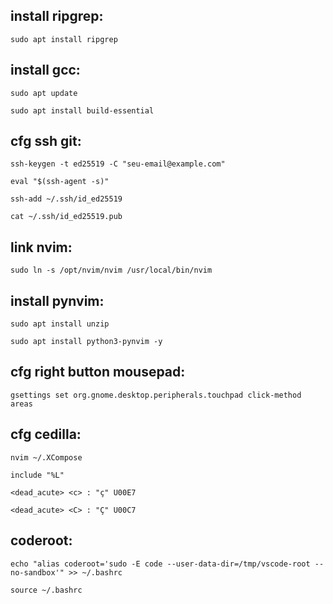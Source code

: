 ## install ripgrep:

```
sudo apt install ripgrep
```

## install gcc:

```
sudo apt update

sudo apt install build-essential
```

## cfg ssh git:

```
ssh-keygen -t ed25519 -C "seu-email@example.com"

eval "$(ssh-agent -s)"

ssh-add ~/.ssh/id_ed25519

cat ~/.ssh/id_ed25519.pub
```

## link nvim:

```
sudo ln -s /opt/nvim/nvim /usr/local/bin/nvim
```

## install pynvim:

```
sudo apt install unzip

sudo apt install python3-pynvim -y
```

## cfg right button mousepad:

```
gsettings set org.gnome.desktop.peripherals.touchpad click-method areas
```

## cfg cedilla:

```
nvim ~/.XCompose

include "%L"

<dead_acute> <c> : "ç" U00E7

<dead_acute> <C> : "Ç" U00C7
```

## coderoot:

```
echo "alias coderoot='sudo -E code --user-data-dir=/tmp/vscode-root --no-sandbox'" >> ~/.bashrc

source ~/.bashrc
```
